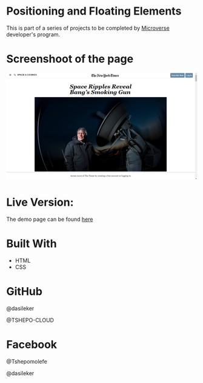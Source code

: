 # Positioning and Floating Elements 
This is part of a series of projects to be completed by [Microverse](microverse.org) developer's program.

# Screenshoot of the page
![screenshot](images/screenshot.png)


# Live Version:
The demo page can be found [here](https://rawcdn.githack.com/dasileker/new-york-times/ca33bf15ee71dcc8e06cf6e2a5799889d69e8734/index.html)



# Built With
- HTML<br>
- CSS <br>

# GitHub
@dasileker

@TSHEPO-CLOUD

# Facebook
@Tshepomolefe

@dasileker







